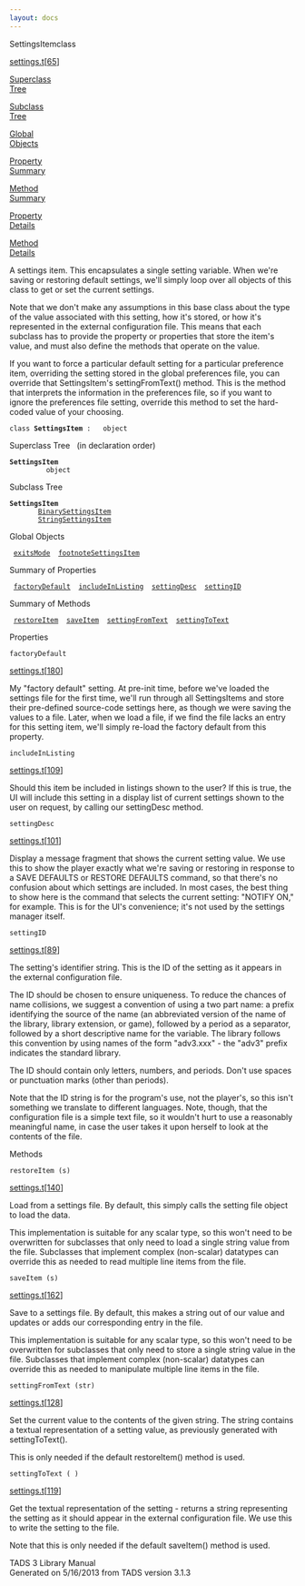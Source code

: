 ```yaml
---
layout: docs
---
```

<span class="title">SettingsItem</span><span class="type">class</span>

[settings.t](../file/settings.t.html)\[[65](../source/settings.t.html#65)\]

[Superclass  
Tree](#_SuperClassTree_)

[Subclass  
Tree](#_SubClassTree_)

[Global  
Objects](#_ObjectSummary_)

[Property  
Summary](#_PropSummary_)

[Method  
Summary](#_MethodSummary_)

[Property  
Details](#_Properties_)

[Method  
Details](#_Methods_)

<div class="fdesc">

A settings item. This encapsulates a single setting variable. When we're
saving or restoring default settings, we'll simply loop over all objects
of this class to get or set the current settings.

Note that we don't make any assumptions in this base class about the
type of the value associated with this setting, how it's stored, or how
it's represented in the external configuration file. This means that
each subclass has to provide the property or properties that store the
item's value, and must also define the methods that operate on the
value.

If you want to force a particular default setting for a particular
preference item, overriding the setting stored in the global preferences
file, you can override that SettingsItem's settingFromText() method.
This is the method that interprets the information in the preferences
file, so if you want to ignore the preferences file setting, override
this method to set the hard-coded value of your choosing.

`class `**`SettingsItem`**` :   object`

</div>

<span id="_SuperClassTree_"></span>

<div class="mjhd">

<span class="hdln">Superclass Tree</span>   (in declaration order)

</div>

**`SettingsItem`**  
`         object`  
<span id="_SubClassTree_"></span>

<div class="mjhd">

<span class="hdln">Subclass Tree</span>  

</div>

**`SettingsItem`**  
`         `[`BinarySettingsItem`](../object/BinarySettingsItem.html)  
`         `[`StringSettingsItem`](../object/StringSettingsItem.html)  
<span id="_ObjectSummary_"></span>

<div class="mjhd">

<span class="hdln">Global Objects</span>  

</div>

` `[`exitsMode`](../object/exitsMode.html)`  `[`footnoteSettingsItem`](../object/footnoteSettingsItem.html)`  `
<span id="_PropSummary_"></span>

<div class="mjhd">

<span class="hdln">Summary of Properties</span>  

</div>

` `[`factoryDefault`](#factoryDefault)`  `[`includeInListing`](#includeInListing)`  `[`settingDesc`](#settingDesc)`  `[`settingID`](#settingID)`  `

<span id="_MethodSummary_"></span>

<div class="mjhd">

<span class="hdln">Summary of Methods</span>  

</div>

` `[`restoreItem`](#restoreItem)`  `[`saveItem`](#saveItem)`  `[`settingFromText`](#settingFromText)`  `[`settingToText`](#settingToText)`  `

<span id="_Properties_"></span>

<div class="mjhd">

<span class="hdln">Properties</span>  

</div>

<span id="factoryDefault"></span>

`factoryDefault`

[settings.t](../file/settings.t.html)\[[180](../source/settings.t.html#180)\]

<div class="desc">

My "factory default" setting. At pre-init time, before we've loaded the
settings file for the first time, we'll run through all SettingsItems
and store their pre-defined source-code settings here, as though we were
saving the values to a file. Later, when we load a file, if we find the
file lacks an entry for this setting item, we'll simply re-load the
factory default from this property.

</div>

<span id="includeInListing"></span>

`includeInListing`

[settings.t](../file/settings.t.html)\[[109](../source/settings.t.html#109)\]

<div class="desc">

Should this item be included in listings shown to the user? If this is
true, the UI will include this setting in a display list of current
settings shown to the user on request, by calling our settingDesc
method.

</div>

<span id="settingDesc"></span>

`settingDesc`

[settings.t](../file/settings.t.html)\[[101](../source/settings.t.html#101)\]

<div class="desc">

Display a message fragment that shows the current setting value. We use
this to show the player exactly what we're saving or restoring in
response to a SAVE DEFAULTS or RESTORE DEFAULTS command, so that there's
no confusion about which settings are included. In most cases, the best
thing to show here is the command that selects the current setting:
"NOTIFY ON," for example. This is for the UI's convenience; it's not
used by the settings manager itself.

</div>

<span id="settingID"></span>

`settingID`

[settings.t](../file/settings.t.html)\[[89](../source/settings.t.html#89)\]

<div class="desc">

The setting's identifier string. This is the ID of the setting as it
appears in the external configuration file.

The ID should be chosen to ensure uniqueness. To reduce the chances of
name collisions, we suggest a convention of using a two part name: a
prefix identifying the source of the name (an abbreviated version of the
name of the library, library extension, or game), followed by a period
as a separator, followed by a short descriptive name for the variable.
The library follows this convention by using names of the form
"adv3.xxx" - the "adv3" prefix indicates the standard library.

The ID should contain only letters, numbers, and periods. Don't use
spaces or punctuation marks (other than periods).

Note that the ID string is for the program's use, not the player's, so
this isn't something we translate to different languages. Note, though,
that the configuration file is a simple text file, so it wouldn't hurt
to use a reasonably meaningful name, in case the user takes it upon
herself to look at the contents of the file.

</div>

<span id="_Methods_"></span>

<div class="mjhd">

<span class="hdln">Methods</span>  

</div>

<span id="restoreItem"></span>

`restoreItem (s)`

[settings.t](../file/settings.t.html)\[[140](../source/settings.t.html#140)\]

<div class="desc">

Load from a settings file. By default, this simply calls the setting
file object to load the data.

This implementation is suitable for any scalar type, so this won't need
to be overwritten for subclasses that only need to load a single string
value from the file. Subclasses that implement complex (non-scalar)
datatypes can override this as needed to read multiple line items from
the file.

</div>

<span id="saveItem"></span>

`saveItem (s)`

[settings.t](../file/settings.t.html)\[[162](../source/settings.t.html#162)\]

<div class="desc">

Save to a settings file. By default, this makes a string out of our
value and updates or adds our corresponding entry in the file.

This implementation is suitable for any scalar type, so this won't need
to be overwritten for subclasses that only need to store a single string
value in the file. Subclasses that implement complex (non-scalar)
datatypes can override this as needed to manipulate multiple line items
in the file.

</div>

<span id="settingFromText"></span>

`settingFromText (str)`

[settings.t](../file/settings.t.html)\[[128](../source/settings.t.html#128)\]

<div class="desc">

Set the current value to the contents of the given string. The string
contains a textual representation of a setting value, as previously
generated with settingToText().

This is only needed if the default restoreItem() method is used.

</div>

<span id="settingToText"></span>

`settingToText ( )`

[settings.t](../file/settings.t.html)\[[119](../source/settings.t.html#119)\]

<div class="desc">

Get the textual representation of the setting - returns a string
representing the setting as it should appear in the external
configuration file. We use this to write the setting to the file.

Note that this is only needed if the default saveItem() method is used.

</div>

<div class="ftr">

TADS 3 Library Manual  
Generated on 5/16/2013 from TADS version 3.1.3

</div>
